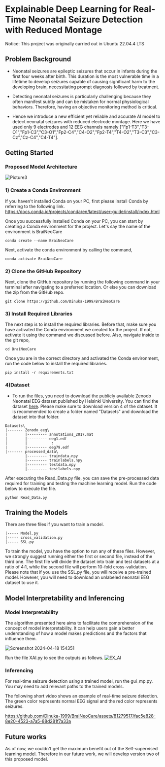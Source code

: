 # Explainable Deep Learning for Real-Time Neonatal Seizure Detection with Reduced Montage

Notice: This project was originally carried out in Ubuntu 22.04.4 LTS

## Problem Background

* Neonatal seizures are epileptic seizures that occur in infants during the first four weeks after birth. This duration is the most vulnerable time in a lifetime to develop seizures capable of causing significant harm to the developing brain, necessitating prompt diagnosis followed by treatment.

* Detecting neonatal seizures is particularly challenging because they often manifest subtly and can be mistaken for normal physiological behaviors. Therefore, having an objective monitoring method is critical.

* Hence we introduce a new efficient yet reliable and accurate AI model to detect neonatal seizures with reduced electrode montage. Here we have used only 9 electrodes and 12 EEG channels namely ["Fp1-T3","T3-O1","Fp1-C3","C3-O1","Fp2-C4","C4-O2","Fp2-T4","T4-O2","T3-C3","C3-Cz","Cz-C4","C4-T4"].

## Getting Started

### Proposed Model Architecture 
![Picture3](https://github.com/Dinuka-1999/BraiNeoCare/assets/81279517/83bbc390-0394-4d7a-ba8a-3c01a7f46c63)

### 1) Create a Conda Environment

If you haven't installed Conda on your PC, first please install Conda by referring to the following link. https://docs.conda.io/projects/conda/en/latest/user-guide/install/index.html

Once you successfully installed Conda on your PC, you can start by creating a Conda environment for the project. Let's say the name of the environment is BraiNeoCare
```
conda create --name BraiNeoCare
```

Next, activate the conda environment by calling the command,

```
conda activate BraiNeoCare
```
### 2) Clone the GitHub Repository

Next, clone the GitHub repository by running the following command in your terminal after navigating to a preferred location. Or else you can download the zip from the GitHub repo.

```
git clone https://github.com/Dinuka-1999/BraiNeoCare
```

### 3) Install Required Libraries
The next step is to install the required libraries. Before that, make sure you have activated the Conda environment we created for the project. If not, activate it using the command we discussed before. Also, navigate inside to the git repo,
```
cd BraiNeoCare
```
Once you are in the correct directory and activated the Conda environment, run the code below to install the required libraries.

```
pip install -r requirements.txt
```

### 4)Dataset
* To run the files, you need to download the publicly available Zenodo Neonatal EEG dataset published by Helsinki University. You can find the dataset [here](https://zenodo.org/records/4940267). Please make sure to download version 4 of the dataset. It is recommended to create a folder named "Datasets" and download the dataset into that folder.
```
Datasets\
|------- Zenodo_eeg\
|        |--------- annotations_2017.mat
|        |--------- eeg1.edf
|        |           :
|        |--------- eeg79.edf
|------- processed_data\
         |--------- traindata.npy
         |--------- trainlabels.npy
         |--------- testdata.npy
         |--------- testlabels.npy
```

After executing the Read_Data.py file, you can save the pre-processed data required for training and testing the machine learning model. Run the code below to execute the file.
```
python Read_Data.py
```
## Training the Models

There are three files if you want to train a model.
```
|----- Model.py
|----- cross_validation.py
|----- SSL.py
```
To train the model, you have the option to run any of these files. However, we strongly suggest running either the first or second file, instead of the third one. The first file will divide the dataset into train and test datasets at a ratio of 4:1, while the second file will perform 10-fold cross-validation. Please note that if you use the SSL.py file, you will receive a pre-trained model. However, you will need to download an unlabeled neonatal EEG dataset to use it. 

## Model Interpretability and Inferencing 

### Model Interpretability

The algorithm presented here aims to facilitate the comprehension of the concept of model interpretability. It can help users gain a better understanding of how a model makes predictions and the factors that influence them.

![Screenshot 2024-04-18 154351](https://github.com/Dinuka-1999/BraiNeoCare/assets/81279517/fe5a342a-4c57-405e-a08b-86b0bee9ce86)

Run the file XAI.py to see the outputs as follows.
![EX_AI](https://github.com/Dinuka-1999/BraiNeoCare/assets/81279517/65e1b984-db88-49c4-ae0b-8c0a2ef46868)

### Inferencing

For real-time seizure detection using a trained model, run the gui_mp.py. You may need to add relevant paths to the trained models. 

The following short video shows an example of real-time seizure detection. The green color represents normal EEG signal and the red color represents seizures. 

https://github.com/Dinuka-1999/BraiNeoCare/assets/81279517/fac5e828-8e20-4523-a7a5-88d281f7a33a

## Future works 

As of now, we couldn't get the maximum benefit out of the Self-supervised learning model. Therefore in our future work, we will develop version two of this proposed model.
